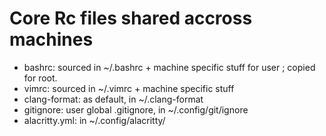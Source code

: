 # Core Rc files shared accross machines #
- bashrc: sourced in ~/.bashrc + machine specific stuff for user ; copied for root.
- vimrc: sourced in ~/.vimrc + machine specific stuff
- clang-format: as default, in ~/.clang-format
- gitignore: user global .gitignore, in ~/.config/git/ignore
- alacritty.yml: in ~/.config/alacritty/
